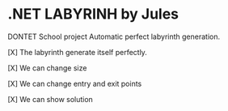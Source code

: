 # .NET LABYRINH by Jules

DONTET School project 
Automatic perfect labyrinth generation. 

[X] The labyrinth generate itself perfectly.

[X] We can change size 

[X] We can change entry and exit points 

[X] We can show solution


